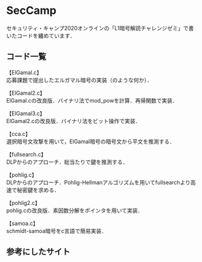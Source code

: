 # SecCamp

セキュリティ・キャンプ2020オンラインの「L1暗号解読チャレンジゼミ」で書いたコードを纏めています．  
## コード一覧
【ElGamal.c】  
応募課題で提出したエルガマル暗号の実装（のような何か）．  
  
【ElGamal2.c】  
ElGamal.cの改良版．バイナリ法でmod_powを計算．再帰関数で実装． 
  
【ElGamal3.c】  
ElGamal2.cの改良版．バイナリ法をビット操作で実装．   
  
【cca.c】  
選択暗号文攻撃を用いて，ElGamal暗号の暗号文から平文を推測する．
  
【fullsearch.c】  
DLPからのアプローチ．総当たりで鍵を推測する．
  
【pohlig.c】  
DLPからのアプローチ．Pohlig-Hellmanアルゴリズムを用いてfullsearchより高速で秘密鍵を求める． 
  
【pohlig2.c】  
pohlig.cの改良版．素因数分解をポインタを用いて実装．

【samoa.c】  
schmidt-samoa暗号をc言語で簡易実装．


## 参考にしたサイト  
